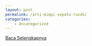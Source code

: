 ```yaml
---
layout: post
permalink: /arti-mimpi-sepatu-rusak/
categories:
    - Uncategorized
---
```


[Baca Selengkapnya](/09)